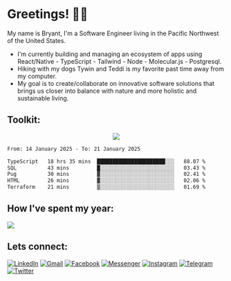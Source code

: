 # Greetings! 🤟🏼


<!-- [![wakatime](https://wakatime.com/badge/user/99e71179-209a-409a-b8bc-6612891d9ce9.svg)](https://wakatime.com/@99e71179-209a-409a-b8bc-6612891d9ce9)
<a href='https://www.codewars.com/users/zataara'><img src="https://www.codewars.com/users/zataara/badges/micro"></a>  <a href='https://leetcode.com/zataara/'>![LeetCode](https://img.shields.io/badge/LeetCode-000000?style=flat&logo=LeetCode&logoColor=#d16c06)</a>  <a href='https://stackoverflow.com/users/14847517/bryant-macmahon'>![Stack Overflow](https://img.shields.io/badge/-Stackoverflow-FE7A16?style=flat&logo=stack-overflow&logoColor=white)</a> <a href='https://zataara.hashnode.dev/'> ![Hashnode](https://img.shields.io/badge/Hashnode-2962FF?style=flat&logo=hashnode&logoColor=white)</a> -->

My name is Bryant, I'm a Software Engineer living in the Pacific Northwest of the United States.

- I'm currently building and managing an ecosystem of apps using React/Native - TypeScript - Tailwind - Node - Molecular.js - Postgresql.
- Hiking with my dogs Tywin and Teddi is my favorite past time away from my computer.
- My goal is to create/collaborate on innovative software solutions that brings us closer into balance with nature and more holistic and sustainable living.

## Toolkit:
<p align="center">
  <a href="https://skillicons.dev">
    <img src="https://skillicons.dev/icons?i=react,typescript,nodejs,rust,tailwind,bootstrap,py,html,materialui,css,express,javascript,flask,jest,bash,md,mongodb,postgres,docker,gcp,ps,figma,heroku,cloudflare,gatsby,firebase,git,github,vscode,stackoverflow" />
  </a>
</p>

<!-- <div align='center'>
  -->
<!-- React -->
<!-- <img width="60" src="https://cdn.jsdelivr.net/gh/devicons/devicon/icons/react/react-original-wordmark.svg" /> -->
 
<!-- Redux -->
<!-- <img width="60" src="https://cdn.jsdelivr.net/gh/devicons/devicon/icons/redux/redux-original.svg" />
 -->
<!-- Tailwind --> 
<!-- <img width="60" src="https://cdn.jsdelivr.net/gh/devicons/devicon/icons/tailwindcss/tailwindcss-plain.svg" />
  -->
<!-- Material UI -->
<!-- <img width="60" src="https://cdn.jsdelivr.net/gh/devicons/devicon/icons/materialui/materialui-original.svg" />
  -->
<!-- Bootstrap -->
<!-- <img width="60" src="https://cdn.jsdelivr.net/gh/devicons/devicon/icons/bootstrap/bootstrap-plain-wordmark.svg" />
 -->
<!-- TypeScript -->
<!-- <img width="60" src="https://cdn.jsdelivr.net/gh/devicons/devicon/icons/typescript/typescript-plain.svg" />
 -->
<!-- GIT -->
<!-- <img width="60" src="https://cdn.jsdelivr.net/gh/devicons/devicon/icons/git/git-plain.svg" />
  -->
<!-- HTML -->
<!-- <img width="60" src="https://cdn.jsdelivr.net/gh/devicons/devicon/icons/html5/html5-original.svg" />
  -->
<!-- CSS -->
<!-- <img width="60" src="https://cdn.jsdelivr.net/gh/devicons/devicon/icons/css3/css3-original.svg" />
  -->
<!-- Javscript -->
<!-- <img width="60" src="https://cdn.jsdelivr.net/gh/devicons/devicon/icons/javascript/javascript-original.svg" />
 -->
<!-- Jest -->
<!-- <img  width="60" src="https://cdn.jsdelivr.net/gh/devicons/devicon/icons/jest/jest-plain.svg" />
 -->
<!-- Jasmine -->
<!-- <img width="60" src="https://cdn.jsdelivr.net/gh/devicons/devicon/icons/jasmine/jasmine-plain-wordmark.svg" />
 -->
<!-- jQuery -->
<!-- <img width="60" src="https://cdn.jsdelivr.net/gh/devicons/devicon/icons/jquery/jquery-plain-wordmark.svg" />
 -->
<!-- Markdown -->
<!-- <img width="60" src="https://cdn.jsdelivr.net/gh/devicons/devicon/icons/markdown/markdown-original.svg" />
  -->
<!-- Python -->
<!-- <img width="60" src="https://cdn.jsdelivr.net/gh/devicons/devicon/icons/python/python-original.svg" />
  -->
<!-- Flask -->
<!-- <img width="60" src="https://cdn.jsdelivr.net/gh/devicons/devicon/icons/flask/flask-original.svg" />
 -->
<!-- Node.js -->
<!-- <img width="60" src="https://cdn.jsdelivr.net/gh/devicons/devicon/icons/nodejs/nodejs-original.svg" />
 -->
<!-- npm -->
<!-- <img width="60" src="https://cdn.jsdelivr.net/gh/devicons/devicon/icons/npm/npm-original-wordmark.svg" />
  -->
<!-- Express -->
<!-- <img width ="60" src="https://cdn.jsdelivr.net/gh/devicons/devicon/icons/express/express-original.svg" />
  -->
<!-- Ruby -->
<!-- img width="65" src="https://cdn.jsdelivr.net/gh/devicons/devicon/icons/ruby/ruby-plain.svg" />

<!-- Rails -->
<!-- img width="65" src="https://cdn.jsdelivr.net/gh/devicons/devicon/icons/rails/rails-plain.svg" />

<!-- Figma -->
<!-- <img width="60" src="https://cdn.jsdelivr.net/gh/devicons/devicon/icons/figma/figma-original.svg" />
 -->
<!-- Photoshop -->
<!-- <img width="60" src="https://cdn.jsdelivr.net/gh/devicons/devicon/icons/photoshop/photoshop-plain.svg" />
  -->
<!-- Bash -->
<!-- <img width="60" src="https://cdn.jsdelivr.net/gh/devicons/devicon/icons/bash/bash-original.svg" />
  -->
 <!-- MongoDB -->
<!-- <img width="60" src="https://cdn.jsdelivr.net/gh/devicons/devicon/icons/mongodb/mongodb-original-wordmark.svg" />
 -->
<!-- PostgreSQL -->
<!-- <img width="60" src="https://cdn.jsdelivr.net/gh/devicons/devicon/icons/postgresql/postgresql-original-wordmark.svg" />
  -->
<!-- Heroku -->
<!-- <img width="60" src="https://cdn.jsdelivr.net/gh/devicons/devicon/icons/heroku/heroku-original-wordmark.svg" />
 -->
<!-- VSCode -->
<!-- <img width="60" src="https://cdn.jsdelivr.net/gh/devicons/devicon/icons/vscode/vscode-original.svg" />
  -->
</div>

<!--
## How I've spent my week:
<!--START_SECTION:waka-->

```txt
From: 14 January 2025 - To: 21 January 2025

TypeScript   18 hrs 35 mins  ██████████████████████░░░   88.07 %
SQL          43 mins         █░░░░░░░░░░░░░░░░░░░░░░░░   03.43 %
Pug          30 mins         ▓░░░░░░░░░░░░░░░░░░░░░░░░   02.41 %
HTML         26 mins         ▓░░░░░░░░░░░░░░░░░░░░░░░░   02.06 %
Terraform    21 mins         ▒░░░░░░░░░░░░░░░░░░░░░░░░   01.69 %
```

<!--END_SECTION:waka-->

## How I've spent my year:
<a href="https://wakatime.com"><img src="https://wakatime.com/share/@zataara/3c96471a-adab-4e16-99ab-941fb88544b6.png" /></a>
  
## Lets connect:
 
<a href='https://www.linkedin.com/in/bryantmac'>![LinkedIn](https://img.shields.io/badge/LinkedIn-%230077B5.svg?style=for-the-badge&logo=linkedin&logoColor=white)</a> <a href='https://mail.google.com/mail/?view=cm&fs=1&to=bryantmac@gmail.com&su=Hello!&body=Greetings'>![Gmail](https://img.shields.io/badge/Gmail-D14836?style=for-the-badge&logo=gmail&logoColor=white)</a> <a href='https://www.fb.com/bryantm'> ![Facebook](https://img.shields.io/badge/Facebook-%231877F2.svg?style=for-the-badge&logo=Facebook&logoColor=white)</a> <a href='https://www.m.me/bryantm'>![Messenger](https://img.shields.io/badge/Messenger-00B2FF?style=for-the-badge&logo=messenger&logoColor=white)</a> <a href='https://www.instagram.com/zataara.xyz'>![Instagram](https://img.shields.io/badge/Instagram-%23E4405F.svg?style=for-the-badge&logo=Instagram&logoColor=white)</a> <a href='https://telegram.me/zataara'>![Telegram](https://img.shields.io/badge/Telegram-2CA5E0?style=for-the-badge&logo=telegram&logoColor=white)</a> <a href='https://twitter.com/zataara'>![Twitter](https://img.shields.io/badge/Twitter-%231DA1F2.svg?style=for-the-badge&logo=Twitter&logoColor=white)</a>
 

<!-- <img src="https://github.com/zataara/zataara/blob/master/images/codeStats.svg" alt=""/> -->
<!-- All Apps -->
<!-- [![wakatime](https://wakatime.com/badge/user/99e71179-209a-409a-b8bc-6612891d9ce9.svg)](https://wakatime.com/@99e71179-209a-409a-b8bc-6612891d9ce9) -->
<!-- ## My Cumulative Github Journey:
<img align='left' src='https://github.com/zataara/github-api-stats/blob/master/generated/overview.svg' />
<img align='center' src='https://github.com/zataara/github-api-stats/blob/master/generated/languages.svg' /> -->
 
<!--   Most used Languages
<img src="https://github-readme-stats.vercel.app/api/top-langs/?username=zataara&theme=blue-green"> -->
 
 <!-- <div align='left'>
Checkout my progress on <a href='https://leetcode.com/zataara/'>Leetcode</a>!
<br>
<a href='https://leetcode.com/zataara/'><img src='https://github.com/zataara/leetcode-stats/blob/master/generated/stats.svg'></a></div>
<div align='left'> -->

